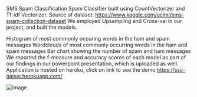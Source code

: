 SMS Spam Classification
Spam Classifier built using CountVectorizer and Tf-idf Vectorizer. Source of dataset: https://www.kaggle.com/uciml/sms-spam-collection-dataset We employed Upsampling and Cross-val in our project, and built the models.

Histogram of most commonly occuring words in the ham and spam messages
Wordclouds of most commonly occurring words in the ham and spam messages
Bar chart showing the number of spam and ham messages
We reported the f-measure and accuracy scores of each model as part of our findings in our powerpoint presentation, which is uploaded as well.
Application is hosted on heroku, click on link to see the demo https://ssc-qaiser.herokuapp.com/


![image](https://user-images.githubusercontent.com/95518289/193455781-b227aabb-602a-4104-91d6-b52a6517c7cf.png)

